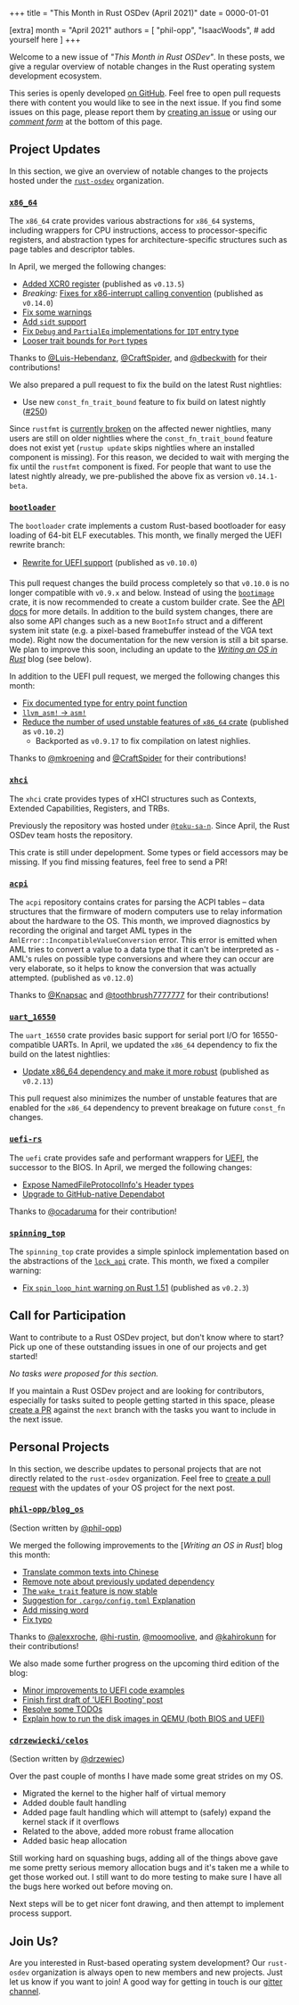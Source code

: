 +++
title = "This Month in Rust OSDev (April 2021)"
date = 0000-01-01

[extra]
month = "April 2021"
authors = [
    "phil-opp",
    "IsaacWoods",
    # add yourself here
]
+++

Welcome to a new issue of _"This Month in Rust OSDev"_. In these posts, we give a regular overview of notable changes in the Rust operating system development ecosystem.

<!-- more -->

This series is openly developed [on GitHub](https://github.com/rust-osdev/homepage/). Feel free to open pull requests there with content you would like to see in the next issue. If you find some issues on this page, please report them by [creating an issue](https://github.com/rust-osdev/homepage/issues/new) or using our [_comment form_](#comment-form) at the bottom of this page.

<!--
    This is a draft for the upcoming "This Month in Rust OSDev (April 2021)" post.
    Feel free to create pull requests against the `next` branch to add your
    content here.
    Please take a look at the past posts on https://rust-osdev.com/ to see the
    general structure of these posts.
-->

## Project Updates

In this section, we give an overview of notable changes to the projects hosted under the [`rust-osdev`] organization.

[`rust-osdev`]: https://github.com/rust-osdev/about

### [`x86_64`](https://github.com/rust-osdev/x86_64)

The `x86_64` crate provides various abstractions for `x86_64` systems, including wrappers for CPU instructions, access to processor-specific registers, and abstraction types for architecture-specific structures such as page tables and descriptor tables.

In April, we merged the following changes:

- [Added XCR0 register](https://github.com/rust-osdev/x86_64/pull/239) <span class="gray">(published as `v0.13.5`)</span>
- _Breaking:_ [Fixes for x86-interrupt calling convention](https://github.com/rust-osdev/x86_64/pull/242) <span class="gray">(published as `v0.14.0`)</span>
- [Fix some warnings](https://github.com/rust-osdev/x86_64/pull/243)
- [Add `sidt` support](https://github.com/rust-osdev/x86_64/pull/246)
- [Fix `Debug` and `PartialEq` implementations for `IDT` entry type](https://github.com/rust-osdev/x86_64/pull/249)
- [Looser trait bounds for `Port` types](https://github.com/rust-osdev/x86_64/pull/247)

Thanks to [@Luis-Hebendanz](https://github.com/Luis-Hebendanz), [@CraftSpider](https://github.com/CraftSpider), and [@dbeckwith](https://github.com/dbeckwith) for their contributions!

We also prepared a pull request to fix the build on the latest Rust nightlies:

- Use new `const_fn_trait_bound` feature to fix build on latest nightly ([#250](https://github.com/rust-osdev/x86_64/pull/250))

Since `rustfmt` is [currently broken](https://github.com/rust-lang/rust/issues/84538) on the affected newer nightlies, many users are still on older nightlies where the `const_fn_trait_bound` feature does not exist yet (`rustup update` skips nightlies where an installed component is missing). For this reason, we decided to wait with merging the fix until the `rustfmt` component is fixed. For people that want to use the latest nightly already, we pre-published the above fix as version `v0.14.1-beta`.

### [`bootloader`](https://github.com/rust-osdev/bootloader)

The `bootloader` crate implements a custom Rust-based bootloader for easy loading of 64-bit ELF executables. This month, we finally merged the UEFI rewrite branch:

- [Rewrite for UEFI support](https://github.com/rust-osdev/bootloader/pull/130) <span class="gray">(published as `v0.10.0`)</span>

This pull request changes the build process completely so that `v0.10.0` is no longer compatible with `v0.9.x` and below. Instead of using the [`bootimage`](https://github.com/rust-osdev/bootimage) crate, it is now recommended to create a custom builder crate. See the [API docs](https://docs.rs/bootloader/0.10.2/bootloader/) for more details. In addition to the build system changes, there are also some API changes such as a new `BootInfo` struct and a different system init state (e.g. a pixel-based framebuffer instead of the VGA text mode). Right now the documentation for the new version is still a bit sparse. We plan to improve this soon, including an update to the [_Writing an OS in Rust_](https://os.phil-opp.com/) blog (see below).

In addition to the UEFI pull request, we merged the following changes this month:

- [Fix documented type for entry point function](https://github.com/rust-osdev/bootloader/pull/147)
- [`llvm_asm!` -> `asm!`](https://github.com/rust-osdev/bootloader/pull/154)
- [Reduce the number of used unstable features of `x86_64` crate](https://github.com/rust-osdev/bootloader/pull/155) <span class="gray">(published as `v0.10.2`)</span>
  - Backported as `v0.9.17` to fix compilation on latest nighlies.

Thanks to [@mkroening](https://github.com/mkroening) and [@CraftSpider](https://github.com/CraftSpider) for their contributions!

### [`xhci`](https://github.com/rust-osdev/xhci)

The `xhci` crate provides types of xHCI structures such as Contexts, Extended Capabilities, Registers, and TRBs.

Previously the repository was hosted under [`@toku-sa-n`](https://github.com/toku-sa-n). Since April, the Rust OSDev team hosts the repository.

This crate is still under depelopment. Some types or field accessors may be missing. If you find missing features, feel free to send a PR!

### [`acpi`](https://github.com/rust-osdev/acpi)

The `acpi` repository contains crates for parsing the ACPI tables – data structures that the firmware of modern computers use to relay information about the hardware to the OS.
This month, we improved diagnostics by recording the original and target AML types in the `AmlError::IncompatibleValueConversion` error. This error is emitted when AML tries to convert a value
to a data type that it can't be interpreted as - AML's rules on possible type conversions and where they can occur are very elaborate, so it helps to know the conversion that was actually attempted.
<span class="gray">(published as `v0.12.0`)</span>

Thanks to [@Knapsac](https://github.com/KnapSac) and [@toothbrush7777777](https://github.com/toothbrush7777777) for their contributions!

### [`uart_16550`](https://github.com/rust-osdev/uart_16550)

The `uart_16550` crate provides basic support for serial port I/O for 16550-compatible UARTs. In April, we updated the `x86_64` dependency to fix the build on the latest nightlies:

- [Update x86_64 dependency and make it more robust](https://github.com/rust-osdev/uart_16550/pull/14) <span class="gray">(published as `v0.2.13`)</span>

This pull request also minimizes the number of unstable features that are enabled for the `x86_64` dependency to prevent breakage on future `const_fn` changes.

### [`uefi-rs`](https://github.com/rust-osdev/uefi-rs)

The `uefi` crate provides safe and performant wrappers for [UEFI](https://en.wikipedia.org/wiki/Unified_Extensible_Firmware_Interface), the successor to the BIOS. In April, we merged the following changes:

- [Expose NamedFileProtocolInfo's Header types](https://github.com/rust-osdev/uefi-rs/pull/205)
- [Upgrade to GitHub-native Dependabot](https://github.com/rust-osdev/uefi-rs/pull/207)

Thanks to [@ocadaruma](https://github.com/ocadaruma) for their contribution!

### [`spinning_top`](https://github.com/rust-osdev/spinning_top)

The `spinning_top` crate provides a simple spinlock implementation based on the abstractions of the [`lock_api`](https://docs.rs/lock_api/0.4.1/lock_api/) crate. This month, we fixed a compiler warning:

- [Fix `spin_loop_hint` warning on Rust 1.51](https://github.com/rust-osdev/spinning_top/pull/10) <span class="gray">(published as `v0.2.3`)</span>


## Call for Participation
Want to contribute to a Rust OSDev project, but don't know where to start? Pick up one of these outstanding
issues in one of our projects and get started!

<!--
Please use the following template for adding items:

- [(`repo_name`) Issue Description](https://example.com/link-to-issue)
-->

<span class="gray">

_No tasks were proposed for this section._

</span>

If you maintain a Rust OSDev project and are looking for contributors, especially for tasks suited to people
getting started in this space, please [create a PR](https://github.com/rust-osdev/homepage/pulls) against the
`next` branch with the tasks you want to include in the next issue.

## Personal Projects

In this section, we describe updates to personal projects that are not directly related to the `rust-osdev` organization. Feel free to [create a pull request](https://github.com/rust-osdev/homepage/pulls) with the updates of your OS project for the next post.

### [`phil-opp/blog_os`](https://github.com/phil-opp/blog_os)

<span class="gray">(Section written by [@phil-opp](https://github.com/phil-opp))</span>

We merged the following improvements to the [_Writing an OS in Rust_] blog this month:

- [Translate common texts into Chinese](https://github.com/phil-opp/blog_os/pull/962)
- [Remove note about previously updated dependency](https://github.com/phil-opp/blog_os/pull/964)
- [The `wake_trait` feature is now stable](https://github.com/phil-opp/blog_os/pull/963)
- [Suggestion for `.cargo/config.toml` Explanation](https://github.com/phil-opp/blog_os/pull/974)
- [Add missing word](https://github.com/phil-opp/blog_os/pull/960)
- [Fix typo](https://github.com/phil-opp/blog_os/pull/978)

Thanks to [@alexxroche](https://github.com/alexxroche), [@hi-rustin](https://github.com/hi-rustin), [@moomoolive](https://github.com/moomoolive), and [@kahirokunn](https://github.com/kahirokunn) for their contributions!

We also made some further progress on the upcoming third edition of the blog:

- [Minor improvements to UEFI code examples](https://github.com/phil-opp/blog_os/commit/0b9231f0ba57c189f747660f92bb1e4087e2b20b)
- [Finish first draft of 'UEFI Booting' post](https://github.com/phil-opp/blog_os/commit/1aa7d21d8b3aabd3d4bb2e345f5590451e4dc2da)
- [Resolve some TODOs](https://github.com/phil-opp/blog_os/commit/c61c37643aee942bea7c8dbbb235d0dffa6218bf)
- [Explain how to run the disk images in QEMU (both BIOS and UEFI)](https://github.com/phil-opp/blog_os/commit/b3eace12608d9def1a996f5e2e46549858ba76c4)

### [`cdrzewiecki/celos`](https://gitlab.com/cdrzewiecki/celos)

<span class="gray">(Section written by [@drzewiec](https://github.com/drzewiec))</span>

Over the past couple of months I have made some great strides on my OS.

* Migrated the kernel to the higher half of virtual memory
* Added double fault handling
* Added page fault handling which will attempt to (safely) expand the kernel stack if it overflows
* Related to the above, added more robust frame allocation
* Added basic heap allocation

Still working hard on squashing bugs, adding all of the things above gave me some pretty serious memory allocation bugs and it's taken me a while to get those worked out. I still want to do more testing to make sure I have all the bugs here worked out before moving on.

Next steps will be to get nicer font drawing, and then attempt to implement process support.

## Join Us?

Are you interested in Rust-based operating system development? Our `rust-osdev` organization is always open to new members and new projects. Just let us know if you want to join! A good way for getting in touch is our [gitter channel](https://gitter.im/rust-osdev/Lobby).


<!--
TODO: Update publication date
-->
